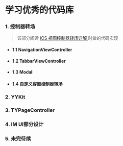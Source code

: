 # 学习优秀的代码库



### 1. 控制器转场

> 该部分阅读 [iOS 视图控制器转场详解 ](https://github.com/seedante/iOS-Note/wiki/ViewController-Transition)时做的代码实现

- #### 1.1  NavigationViewController 

- #### 1.2  TabbarViewController

- #### 1.3  Modal 

- #### 1.4 自定义容器控制器转场

### 2. YYKit

### 3. TYPageController

### 4. IM UI部分设计

### 5. 未完待续


